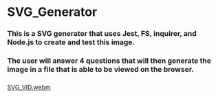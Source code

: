 # SVG_Generator

### This is a SVG generator that uses Jest, FS, inquirer, and Node.js to create and test this image.
### The user will answer 4 questions that will then generate the image in a file that is able to be viewed on the browser.
### 


[SVG_VID.webm](https://github.com/b-crites/SVG_Generator/assets/118697673/af4e33bd-ff1a-4cd9-b8b8-d60745cfbf0d)
